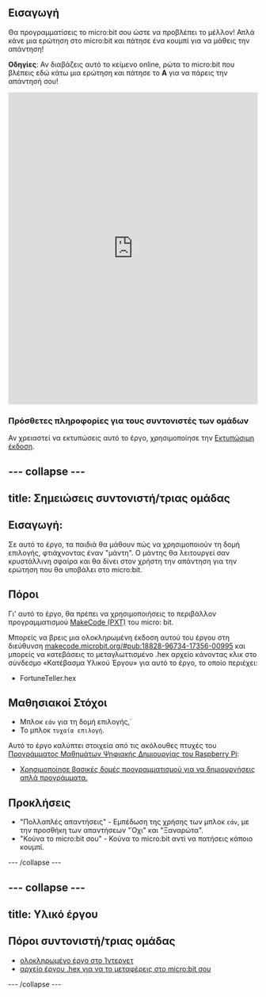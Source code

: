 ## Εισαγωγή

Θα προγραμματίσεις το micro:bit σου ώστε να προβλέπει το μέλλον! Απλά κάνε μια ερώτηση στο micro:bit και πάτησε ένα κουμπί για να μάθεις την απάντηση!

**Οδηγίες**: Αν διαβάζεις αυτό το κείμενο online, ρώτα το micro:bit που βλέπεις εδώ κάτω μια ερώτηση και πάτησε το **A** για να πάρεις την απάντησή σου!

<div style="position:relative;height:0;padding-bottom:125%;overflow:hidden;"><iframe style="position:absolute;top:0;left:0;width:100%;height:100%;" src="https://makecode.microbit.org/---run?id=_X8jUAqb9mdfj" allowfullscreen="allowfullscreen" sandbox="allow-popups allow-scripts allow-same-origin" frameborder="0"></iframe></div>

### Πρόσθετες πληροφορίες για τους συντονιστές των ομάδων

Αν χρειαστεί να εκτυπώσεις αυτό το έργο, χρησιμοποίησε την [Εκτυπώσιμη έκδοση](https://projects.raspberrypi.org/el-GR/projects/fortune-teller/print).

--- collapse ---
---
title: Σημειώσεις συντονιστή/τριας ομάδας
---

## Εισαγωγή:

Σε αυτό το έργο, τα παιδιά θα μάθουν πώς να χρησιμοποιούν τη δομή επιλογής, φτιάχνοντας έναν "μάντη". Ο μάντης θα λειτουργεί σαν κρυστάλλινη σφαίρα και θα δίνει στον χρήστη την απάντηση για την ερώτηση που θα υποβάλει στο micro:bit.

## Πόροι

Γι' αυτό το έργο, θα πρέπει να χρησιμοποιήσεις το περιβάλλον προγραμματισμού [MakeCode (PXT)](http://jumpto.cc/pxt-new) του micro: bit.

Μπορείς να βρεις μια ολοκληρωμένη έκδοση αυτού του έργου στη διεύθυνση [makecode.microbit.org/#pub:18828-96734-17356-00995](https://makecode.microbit.org/#pub:18828-96734-17356-00995) και μπορείς να κατεβάσεις το μεταγλωττισμένο .hex αρχείο κάνοντας κλικ στο σύνδεσμο «Κατέβασμα Υλικού Έργου» για αυτό το έργο, το οποίο περιέχει:

* FortuneTeller.hex

## Μαθησιακοί Στόχοι

* Μπλοκ `εάν` για τη δομή επιλογής,˙
* Το μπλοκ `τυχαία επιλογή`.

Αυτό το έργο καλύπτει στοιχεία από τις ακόλουθες πτυχές του [Προγράμματος Μαθημάτων Ψηφιακής Δημιουργίας του Raspberry Pi](http://rpf.io/curriculum):

* [Χρησιμοποίησε βασικές δομές προγραμματισμού για να δημιουργήσεις απλά προγράμματα.](https://www.raspberrypi.org/curriculum/programming/creator)

## Προκλήσεις

* "Πολλαπλές απαντήσεις" - Εμπέδωση της χρήσης των μπλοκ `εάν`, με την προσθήκη των απαντήσεων "Όχι" και "Ξαναρώτα".
* "Κούνα το micro:bit σου" - Κούνα το micro:bit αντί να πατήσεις κάποιο κουμπί.

--- /collapse ---

--- collapse ---
---
title: Υλικό έργου
---

## Πόροι συντονιστή/τριας ομάδας

* [ολοκληρωμένο έργο στο Ίντερνετ](https://makecode.microbit.org/#pub:18828-96734-17356-00995)
* [αρχείο έργου .hex για να το μεταφέρεις στο micro:bit σου](resources/microbit-Fortune-Teller.hex)

--- /collapse ---